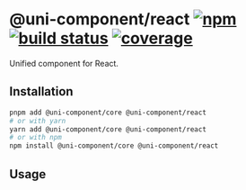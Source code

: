 # @uni-component/react [![npm](https://badgen.net/npm/v/@uni-component/react)](https://www.npmjs.com/package/@uni-component/react) [![build status](https://github.com/dolymood/uni-component/workflows/test/badge.svg)](https://github.com/dolymood/uni-component/actions/workflows/test.yml) [![coverage](https://badgen.net/codecov/c/github/dolymood/uni-component)](https://codecov.io/github/dolymood/uni-component)

Unified component for React.

## Installation

```bash
pnpm add @uni-component/core @uni-component/react
# or with yarn
yarn add @uni-component/core @uni-component/react
# or with npm
npm install @uni-component/core @uni-component/react
```

## Usage

